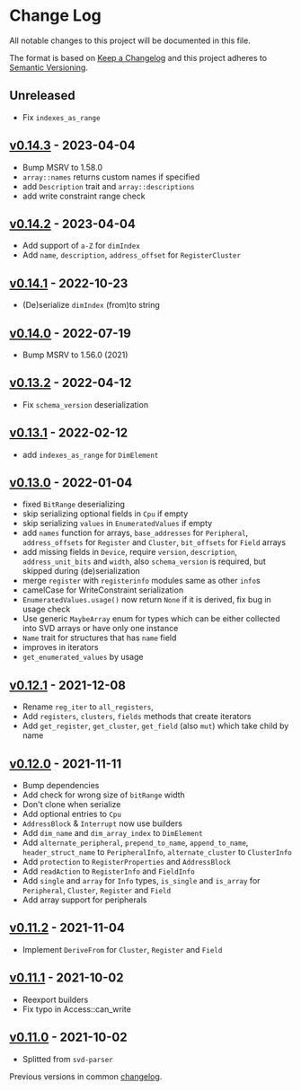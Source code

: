 # Change Log

All notable changes to this project will be documented in this file.

The format is based on [Keep a Changelog](http://keepachangelog.com/)
and this project adheres to [Semantic Versioning](http://semver.org/).

## Unreleased

- Fix `indexes_as_range`

## [v0.14.3] - 2023-04-04

- Bump MSRV to 1.58.0
- `array::names` returns custom names if specified
- add `Description` trait and `array::descriptions`
- add write constraint range check

## [v0.14.2] - 2023-04-04

- Add support of `a-Z` for `dimIndex`
- Add `name`, `description`, `address_offset` for `RegisterCluster`

## [v0.14.1] - 2022-10-23

- (De)serialize `dimIndex` (from)to string

## [v0.14.0] - 2022-07-19

- Bump MSRV to 1.56.0 (2021)

## [v0.13.2] - 2022-04-12

- Fix `schema_version` deserialization

## [v0.13.1] - 2022-02-12

- add `indexes_as_range` for `DimElement`

## [v0.13.0] - 2022-01-04

- fixed `BitRange` deserializing
- skip serializing optional fields in `Cpu` if empty
- skip serializing `values` in `EnumeratedValues` if empty
- add `names` function for arrays, `base_addresses` for `Peripheral`,
  `address_offsets` for `Register` and `Cluster`, `bit_offsets` for `Field` arrays
- add missing fields in `Device`, require `version`, `description`, `address_unit_bits` and `width`,
  also `schema_version` is required, but skipped during (de)serialization
- merge `register` with `registerinfo` modules same as other `info`s
- camelCase for WriteConstraint serialization
- `EnumeratedValues.usage()` now return `None` if it is derived, fix bug in usage check
- Use generic `MaybeArray` enum for types which can be either collected into SVD arrays or have only one instance
- `Name` trait for structures that has `name` field
- improves in iterators
- `get_enumerated_values` by usage

## [v0.12.1] - 2021-12-08

- Rename `reg_iter` to `all_registers`,
- Add `registers`, `clusters`, `fields` methods that create iterators
- Add `get_register`, `get_cluster`, `get_field` (also `mut`) which take child by name

## [v0.12.0] - 2021-11-11

- Bump dependencies
- Add check for wrong size of `bitRange` width
- Don't clone when serialize
- Add optional entries to `Cpu`
- `AddressBlock` & `Interrupt` now use builders
- Add `dim_name` and `dim_array_index` to `DimElement`
- Add `alternate_peripheral`, `prepend_to_name`, `append_to_name`,
  `header_struct_name` to `PeripheralInfo`, `alternate_cluster` to `ClusterInfo`
- Add `protection` to `RegisterProperties` and `AddressBlock`
- Add `readAction` to `RegisterInfo` and `FieldInfo`
- Add `single` and `array` for `Info` types,
  `is_single` and `is_array` for `Peripheral`, `Cluster`, `Register` and `Field`
- Add array support for peripherals

## [v0.11.2] - 2021-11-04

- Implement `DeriveFrom` for `Cluster`, `Register` and `Field`

## [v0.11.1] - 2021-10-02

- Reexport builders
- Fix typo in Access::can_write

## [v0.11.0] - 2021-10-02
- Splitted from `svd-parser`

Previous versions in common [changelog](../CHANGELOG.md).

[Unreleased]: https://github.com/rust-embedded/svd/compare/svd-rs-v0.14.3...HEAD
[v0.14.3]: https://github.com/rust-embedded/svd/compare/svd-parser-v0.14.2...svd-rs-v0.14.3
[v0.14.2]: https://github.com/rust-embedded/svd/compare/svd-encoder-v0.14.2...svd-rs-v0.14.2
[v0.14.1]: https://github.com/rust-embedded/svd/compare/v0.14.0...svd-rs-v0.14.1
[v0.14.0]: https://github.com/rust-embedded/svd/compare/svd-rs-v0.13.2...v0.14.0
[v0.13.2]: https://github.com/rust-embedded/svd/compare/svd-rs-v0.13.1...svd-rs-v0.13.2
[v0.13.1]: https://github.com/rust-embedded/svd/compare/svd-parser-v0.13.1...svd-rs-v0.13.1
[v0.13.0]: https://github.com/rust-embedded/svd/compare/svd-rs-v0.12.1...v0.13.0
[v0.12.1]: https://github.com/rust-embedded/svd/compare/v0.12.0...svd-rs-v0.12.1
[v0.12.0]: https://github.com/rust-embedded/svd/compare/svd-rs-v0.11.2...v0.12.0
[v0.11.2]: https://github.com/rust-embedded/svd/compare/svd-rs-v0.11.1...svd-rs-v0.11.2
[v0.11.1]: https://github.com/rust-embedded/svd/compare/v0.11.0...svd-rs-v0.11.1
[v0.11.0]: https://github.com/rust-embedded/svd/compare/v0.10.2...v0.11.0

